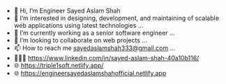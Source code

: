 - 👋 Hi, I’m Engineer Sayed Aslam Shah
- 👀 I’m interested in designing, development, and maintaining of scalable web applications using latest technologies ...
- 🌱 I’m currently working as a senior software engineer ...
- 💞️ I’m looking to collaborate on web projects ...
- 📫 How to reach me sayedaslamshah333@gmail.com ...
- 👨‍👧‍👧 https://www.linkedin.com/in/sayed-aslam-shah-40a10b116/
- 🌐 https://triple1soft.netlify.app/
- 🌐 https://engineersayedaslamshahofficial.netlify.app

<!---
AslamShah/AslamShah is a ✨ special ✨ repository because its `README.md` (this file) appears on your GitHub profile.
You can click the Preview link to take a look at your changes.
--->
